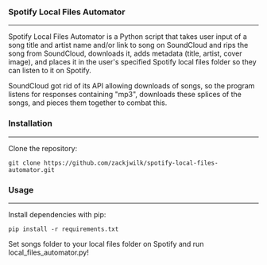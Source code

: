 ### Spotify Local Files Automator
---
Spotify Local Files Automator is a Python script that takes user input of a song title and artist name and/or link to song on SoundCloud and rips the song from SoundCloud, downloads it, adds metadata (title, artist, cover image), and places it in the user's specified Spotify local files folder so they can listen to it on Spotify.

SoundCloud got rid of its API allowing downloads of songs, so the program listens for responses containing "mp3", downloads these splices of the songs, and pieces them together to combat this.

### Installation
---
Clone the repository:

`git clone https://github.com/zackjwilk/spotify-local-files-automator.git`

### Usage
---
Install dependencies with pip:

`pip install -r requirements.txt`

Set songs folder to your local files folder on Spotify and run local_files_automator.py!
